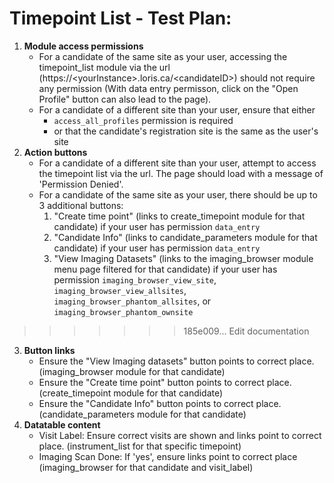 # Timepoint List - Test Plan:

1.  **Module access permissions**
    - For a candidate of the same site as your user, accessing the timepoint_list module via the url (https://\<yourInstance>\.loris.ca/\<candidateID\>) should not require any permission (With data entry permisson, click on the "Open Profile" button can also lead to the page).
    - For a candidate of a different site than your user, ensure that either 
        - `access_all_profiles` permission is required 
        - or that the candidate's registration site is the same as the user's site
2. **Action buttons** 
    - For a candidate of a different site than your user, attempt to access the timepoint list via the url. The page should load with a message of 'Permission Denied'.
    - For a candidate of the same site as your user, there should be up to 3 additional buttons:
        1. "Create time point" (links to create_timepoint module for that candidate) if your user has permission `data_entry`
        2. "Candidate Info" (links to candidate_parameters module for that candidate) if your user has permission `data_entry`
        3. "View Imaging Datasets" (links to the imaging_browser module menu page filtered for that candidate) if your user has permission `imaging_browser_view_site`, `imaging_browser_view_allsites`, `imaging_browser_phantom_allsites`, or `imaging_browser_phantom_ownsite`
>>>>>>> 185e009... Edit documentation
3.  **Button links**
    - Ensure the "View Imaging datasets" button points to correct place. (imaging_browser module for that candidate)
    - Ensure the "Create time point" button points to correct place. (create_timepoint module for that candidate)
    - Ensure the "Candidate Info" button points to correct place. (candidate_parameters module for that candidate)
5.  **Datatable content**
    - Visit Label: Ensure correct visits are shown and links point to correct place. (instrument_list for that specific timepoint)
    - Imaging Scan Done: If 'yes', ensure links point to correct place (imaging_browser for that candidate and visit_label)
